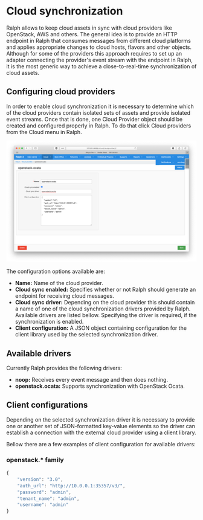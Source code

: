 # Cloud synchronization

Ralph allows to keep cloud assets in sync with cloud providers like OpenStack,
AWS and others. The general idea is to provide an HTTP endpoint in Ralph that
consumes messages from different cloud platforms and applies appropriate
changes to cloud hosts, flavors and other objects. Although for some of the
providers this approach requires to set up an adapter connecting the provider's
event stream with the endpoint in Ralph, it is the most generic way to achieve
a close-to-real-time synchronization of cloud assets.

## Configuring cloud providers

In order to enable cloud synchronization it is necessary to determine which of
the cloud providers contain isolated sets of assets and provide isolated event
streams. Once that is done, one Cloud Provider object should be created and
configured properly in Ralph. To do that click Cloud providers from the Cloud
menu in Ralph.

![ralph-add-cloud-provider](img/ralph-add-cloud-provider.png "Add cloud provider")

The configuration options available are:

* **Name:** Name of the cloud provider.
* **Cloud sync enabled:** Specifies whether or not Ralph should generate an
  endpoint for receiving cloud messages.
* **Cloud sync driver:** Depending on the cloud provider this should contain a
  name of one of the cloud synchronization drivers provided by Ralph. Available
  drivers are listed bellow. Specifying the driver is required, if the
  synchronization is enabled.
* **Client configuration:** A JSON object containing configuration for the
  client library used by the selected synchronization driver.


## Available drivers

Currently Ralph provides the following drivers:

* **noop:** Receives every event message and then does nothing.
* **openstack.ocata:** Supports synchronization with OpenStack Ocata.

## Client configurations

Depending on the selected synchronization driver it is necessary to provide
one or another set of JSON-formatted key-value elements so the driver can
establish a connection with the external cloud provider using a client library.

Bellow there are a few examples of client configuration for available drivers:

### openstack.\* family

```javascript
{
    "version": "3.0",
    "auth_url": "http://10.0.0.1:35357/v3/",
    "password": "admin",
    "tenant_name": "admin",
    "username": "admin"
}
```

